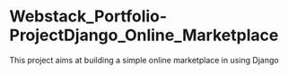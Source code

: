 # Webstack_Portfolio-ProjectDjango_Online_Marketplace
This project aims at building a simple online marketplace in using Django
